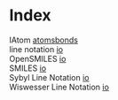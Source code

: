 # Index


IAtom [atomsbonds](atomsbonds.md#tp1)<br />
line notation [io](io.md#tp1)<br />
OpenSMILES [io](io.md#tp5)<br />
SMILES [io](io.md#tp4)<br />
Sybyl Line Notation [io](io.md#tp3)<br />
Wiswesser Line Notation [io](io.md#tp2)